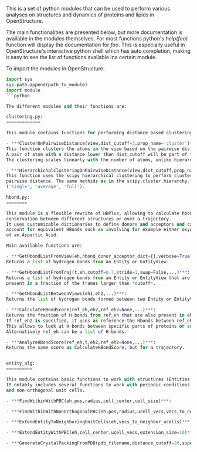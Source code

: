 This is a set of python modules that can be used to perform various analyses 
on structures and dynamics of proteins and lipids in OpenStructure.

The main functionalities are presented below, but more documentation is available
in the modules themselves. For most functions python's *help(foo)* function will display the
documentation for *foo*. This is especially useful in OpenStructure's interactive python shell
which has auto completion, making it easy to see the list of functions available ina  certain module.

To import the modules in OpenStructure:

```python
import sys
sys.path.append(path_to_module)
import module
```python

The different modules and their functions are:

clustering.py:
=============

This module contains functions for performing distance based clustering.

- ***ClusterOnPairwiseDistance(view,dist_cutoff=3,prop_name='cluster')***:
This function clusters the atoms in the view based on the pairwise distances.
A pair of atom with a distance lower than dist_cutoff will be part of the same cluster.
The clustering scales linearly with the number of atoms, unlike hierarchical clustering.

- ***HierarchichalClusteringOnPairwiseDistance(view,dist_cutoff,prop_name='cluster',method='single')***:
This function uses the scipy hierarchical clustering to perform clustering of atoms based on their
pairwise distance. The same methids as in the scipy.cluster.hierarchy.linkage tollbox are available
('single', 'average', 'full').

hbond.py:
========

This module is a flexible rewrite of HBPlus, allowing to calculate hbond
conservation between different structures or over a trajectory. 
It uses customizable dictionaries to define donors and acceptors and can
account for equivalent HBonds such as involving for example either oxygen atom
of an Aspartic Acid.

Main available functions are:

- ***GetHbondListFromView(eh,hbond_donor_acceptor_dict={},verbose=True)***:
Returns a list of hydrogen bonds from an Entity or EntityView.

- ***GetHbondListFromTraj(t,eh,cutoff=0.7,stride=1,swap=False,...)***:
Returns a list of hydrogen bonds from an Entity or EntityView that are present
present in a fraction of the frames larger than *cutoff*.

- ***GetHbondListBetweenViews(eh1,eh2,...)***:
Returns the list of hydrogen bonds formed between two Entity or EntityView.

- ***CalculateHBondScore(ref_eh,eh2,ref_eh2=None,...)***:
Returns the fraction of H-bonds from ref_eh that are also present in eh2.
If ref_eh2 is specified, it uses as reference the Hbonds between ref_eh and ref_eh2. 
This allows to look at H-bonds between specific parts of proteins or so.
Alternatively ref_eh can be a list of H-bonds.

- ***AnalyzeHBondScore(ref_eh,t,eh2,ref_eh2=None,...)***:
Returns the same score as CalculateHBondScore, but for a trajectory.


entity_alg:
==========

This module contains basic functions to work with structures (Entities and EntityViews).
It notably includes several functions to work with periodic conditions in orthogonal 
and non-orthogonal unit cells.

- ***FindWithinWithPBC(eh,pos,radius,cell_center,cell_size)***:

- ***FindWithinWithNonOrthogonalPBC(eh,pos,radius,ucell_vecs,vecs_to_neighbor_ucells=None)***:

- ***ExtendEntityToNeighboringUnitCells(eh,vecs_to_neighbor_ucells)***:

- ***ExtendEntityWithPBC(eh,cell_center,ucell_vecs,extension_size=10)***:

- ***GenerateCrystalPackingFromPDB(pdb_filename,distance_cutoff=20,superpose_sele='aname=CA')***:



